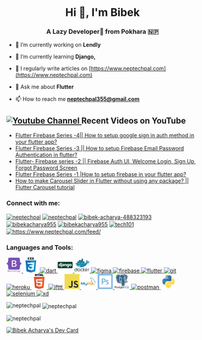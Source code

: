 <h1 align="center">Hi 👋, I'm Bibek</h1>
<h3 align="center">A Lazy Developer🤣 from Pokhara 🇳🇵</h3>

- 🔭 I’m currently working on **Lendly**

- 🌱 I’m currently learning **Django,**

- 📝 I regularly write articles on [https://www.neptechpal.com](https://www.neptechpal.com)

- 💬 Ask me about **Flutter**

- 📫 How to reach me **neptechpal355@gmail.com**
## <a href="https://www.youtube.com/c/Tech101Nepal"><img src="https://cdn.worldvectorlogo.com/logos/youtube-icon.svg" title="YouTube ChannelDocker" alt="Youtube Channel" width="30"/> </a>Recent Videos on YouTube
 
<!-- YOUTUBE-VIDEOS-LIST:START -->
- [Flutter Firebase Series -4|| How to setup google sign in auth method in your flutter app?](https://www.youtube.com/watch?v=DFP-CMVfXnM)
- [Flutter Firebase Series -3 || How to setup Firebase Email Password Authentication in flutter?](https://www.youtube.com/watch?v=qiD5lIgW3kA)
- [Flutter- Firebase series -2 || Firebase Auth UI, Welcome  Login, Sign Up, Forgot Password Screen](https://www.youtube.com/watch?v=IxFrz8bPXnc)
- [Flutter Firebase Series -1 |How to setup firebase in your flutter app?](https://www.youtube.com/watch?v=BggQMgCOSBE)
- [How to make Carousel Slider in Flutter without using any package? || Flutter Carousel tutorial](https://www.youtube.com/watch?v=_5TjMyQ7TT4)
<!-- YOUTUBE-VIDEOS-LIST:END --> 

<!-- ### Blogs posts -->
<!-- BLOG-POST-LIST:START -->
<!-- BLOG-POST-LIST:END -->

<h3 align="left">Connect with me:</h3>
<p align="left">
<a href="https://dev.to/neptechpal" target="blank"><img align="center" src="https://raw.githubusercontent.com/rahuldkjain/github-profile-readme-generator/master/src/images/icons/Social/devto.svg" alt="neptechpal" height="30" width="40" /></a>
<a href="https://twitter.com/neptechpal" target="blank"><img align="center" src="https://raw.githubusercontent.com/rahuldkjain/github-profile-readme-generator/master/src/images/icons/Social/twitter.svg" alt="neptechpal" height="30" width="40" /></a>
<a href="https://linkedin.com/in/bibek-acharya-488323193" target="blank"><img align="center" src="https://raw.githubusercontent.com/rahuldkjain/github-profile-readme-generator/master/src/images/icons/Social/linked-in-alt.svg" alt="bibek-acharya-488323193" height="30" width="40" /></a>
<a href="https://fb.com/bibekacharya955" target="blank"><img align="center" src="https://raw.githubusercontent.com/rahuldkjain/github-profile-readme-generator/master/src/images/icons/Social/facebook.svg" alt="bibekacharya955" height="30" width="40" /></a>
<a href="https://instagram.com/bibekacharya955" target="blank"><img align="center" src="https://raw.githubusercontent.com/rahuldkjain/github-profile-readme-generator/master/src/images/icons/Social/instagram.svg" alt="bibekacharya955" height="30" width="40" /></a>
<a href="https://www.youtube.com/c/tech101" target="blank"><img align="center" src="https://raw.githubusercontent.com/rahuldkjain/github-profile-readme-generator/master/src/images/icons/Social/youtube.svg" alt="tech101" height="30" width="40" /></a>
<a href="/https://www.neptechpal.com/feed/" target="blank"><img align="center" src="https://raw.githubusercontent.com/rahuldkjain/github-profile-readme-generator/master/src/images/icons/Social/rss.svg" alt="https://www.neptechpal.com/feed/" height="30" width="40" /></a>
</p>

<h3 align="left">Languages and Tools:</h3>
<p align="left"> <a href="https://getbootstrap.com" target="_blank" rel="noreferrer"> <img src="https://raw.githubusercontent.com/devicons/devicon/master/icons/bootstrap/bootstrap-plain-wordmark.svg" alt="bootstrap" width="40" height="40"/> </a> <a href="https://www.w3schools.com/css/" target="_blank" rel="noreferrer"> <img src="https://raw.githubusercontent.com/devicons/devicon/master/icons/css3/css3-original-wordmark.svg" alt="css3" width="40" height="40"/> </a> <a href="https://dart.dev" target="_blank" rel="noreferrer"> <img src="https://www.vectorlogo.zone/logos/dartlang/dartlang-icon.svg" alt="dart" width="40" height="40"/> </a> <a href="https://www.djangoproject.com/" target="_blank" rel="noreferrer"> <img src="https://raw.githubusercontent.com/devicons/devicon/master/icons/django/django-original.svg" alt="django" width="40" height="40"/> </a> <a href="https://www.docker.com/" target="_blank" rel="noreferrer"> <img src="https://raw.githubusercontent.com/devicons/devicon/master/icons/docker/docker-original-wordmark.svg" alt="docker" width="40" height="40"/> </a> <a href="https://www.figma.com/" target="_blank" rel="noreferrer"> <img src="https://www.vectorlogo.zone/logos/figma/figma-icon.svg" alt="figma" width="40" height="40"/> </a> <a href="https://firebase.google.com/" target="_blank" rel="noreferrer"> <img src="https://www.vectorlogo.zone/logos/firebase/firebase-icon.svg" alt="firebase" width="40" height="40"/> </a> <a href="https://flutter.dev" target="_blank" rel="noreferrer"> <img src="https://www.vectorlogo.zone/logos/flutterio/flutterio-icon.svg" alt="flutter" width="40" height="40"/> </a> <a href="https://git-scm.com/" target="_blank" rel="noreferrer"> <img src="https://www.vectorlogo.zone/logos/git-scm/git-scm-icon.svg" alt="git" width="40" height="40"/> </a> <a href="https://heroku.com" target="_blank" rel="noreferrer"> <img src="https://www.vectorlogo.zone/logos/heroku/heroku-icon.svg" alt="heroku" width="40" height="40"/> </a> <a href="https://www.w3.org/html/" target="_blank" rel="noreferrer"> <img src="https://raw.githubusercontent.com/devicons/devicon/master/icons/html5/html5-original-wordmark.svg" alt="html5" width="40" height="40"/> </a> <a href="https://ifttt.com/" target="_blank" rel="noreferrer"> <img src="https://www.vectorlogo.zone/logos/ifttt/ifttt-ar21.svg" alt="ifttt" width="40" height="40"/> </a> <a href="https://developer.mozilla.org/en-US/docs/Web/JavaScript" target="_blank" rel="noreferrer"> <img src="https://raw.githubusercontent.com/devicons/devicon/master/icons/javascript/javascript-original.svg" alt="javascript" width="40" height="40"/> </a> <a href="https://www.mysql.com/" target="_blank" rel="noreferrer"> <img src="https://raw.githubusercontent.com/devicons/devicon/master/icons/mysql/mysql-original-wordmark.svg" alt="mysql" width="40" height="40"/> </a> <a href="https://www.photoshop.com/en" target="_blank" rel="noreferrer"> <img src="https://raw.githubusercontent.com/devicons/devicon/master/icons/photoshop/photoshop-line.svg" alt="photoshop" width="40" height="40"/> </a> <a href="https://www.postgresql.org" target="_blank" rel="noreferrer"> <img src="https://raw.githubusercontent.com/devicons/devicon/master/icons/postgresql/postgresql-original-wordmark.svg" alt="postgresql" width="40" height="40"/> </a> <a href="https://postman.com" target="_blank" rel="noreferrer"> <img src="https://www.vectorlogo.zone/logos/getpostman/getpostman-icon.svg" alt="postman" width="40" height="40"/> </a> <a href="https://www.python.org" target="_blank" rel="noreferrer"> <img src="https://raw.githubusercontent.com/devicons/devicon/master/icons/python/python-original.svg" alt="python" width="40" height="40"/> </a> <a href="https://www.selenium.dev" target="_blank" rel="noreferrer"> <img src="https://raw.githubusercontent.com/detain/svg-logos/780f25886640cef088af994181646db2f6b1a3f8/svg/selenium-logo.svg" alt="selenium" width="40" height="40"/> </a> <a href="https://www.adobe.com/products/xd.html" target="_blank" rel="noreferrer"> <img src="https://cdn.worldvectorlogo.com/logos/adobe-xd.svg" alt="xd" width="40" height="40"/> </a> </p>

<p><img align="left" src="https://github-readme-stats.vercel.app/api/top-langs?username=neptechpal&show_icons=true&locale=en&layout=compact" alt="neptechpal" /></p>

<p>&nbsp;<img align="center" src="https://github-readme-stats.vercel.app/api?username=neptechpal&show_icons=true&locale=en" alt="neptechpal" /></p>

<p><img align="center" src="https://github-readme-streak-stats.herokuapp.com/?user=neptechpal&" alt="neptechpal" /></p>






[<a href="https://app.daily.dev/neptechpal"><img src="https://api.daily.dev/devcards/fb5b92f04abc410f90827e54d3f5ab1d.png?r=2e2" width="200" alt="Bibek Acharya's Dev Card"/></a>](https://api.daily.dev/devcards/fb5b92f04abc410f90827e54d3f5ab1d.png?r=9bm)

<!--
**neptechpal/neptechpal** is a ✨ _special_ ✨ repository because its `README.md` (this file) appears on your GitHub profile.

Here are some ideas to get you started:

- 🔭 I’m currently working on ...
- 🌱 I’m currently learning ...
- 👯 I’m looking to collaborate on ...
- 🤔 I’m looking for help with ...
- 💬 Ask me about ...
- 📫 How to reach me: ...
- 😄 Pronouns: ...
- ⚡ Fun fact: ...
-->
